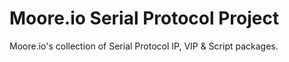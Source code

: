 # Moore.io Serial Protocol Project
Moore.io's collection of Serial Protocol IP, VIP & Script packages.
